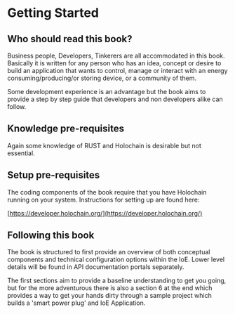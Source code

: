 # Getting Started

## Who should read this book?
Business people, Developers, Tinkerers are all accommodated in this book.
Basically it is written for any person who has an idea, concept or desire to build an application that wants to control, manage or interact with an energy consuming/producing/or storing device, or a community of them.

Some development experience is an advantage but the book aims to provide a step by step guide that developers and non developers alike can follow.

## Knowledge pre-requisites
Again some knowledge of RUST and Holochain is desirable but not essential.

## Setup pre-requisites
The coding components of the book require that you have Holochain running on your system.
Instructions for setting up are found here:

[https://developer.holochain.org/](https://developer.holochain.org/)

## Following this book
The book is structured to first provide an overview of both conceptual components and technical configuration options within the IoE.
Lower level details will be found in API documentation portals separately.

The first sections aim to provide a baseline understanding to get you going, but for the more adventurous there is also a section 6 at the end which provides a way to get your hands dirty through a sample project which builds a 'smart power plug' and IoE Application.
